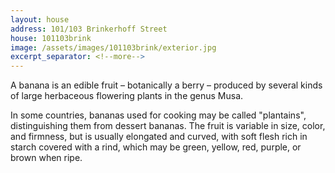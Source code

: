 ```yaml
---
layout: house
address: 101/103 Brinkerhoff Street
house: 101103brink
image: /assets/images/101103brink/exterior.jpg
excerpt_separator: <!--more-->
---
```

A banana is an edible fruit – botanically a berry – produced by several kinds
of large herbaceous flowering plants in the genus Musa.

<!--more-->

In some countries, bananas used for cooking may be called "plantains",
distinguishing them from dessert bananas. The fruit is variable in size, color,
and firmness, but is usually elongated and curved, with soft flesh rich in
starch covered with a rind, which may be green, yellow, red, purple, or brown
when ripe.
